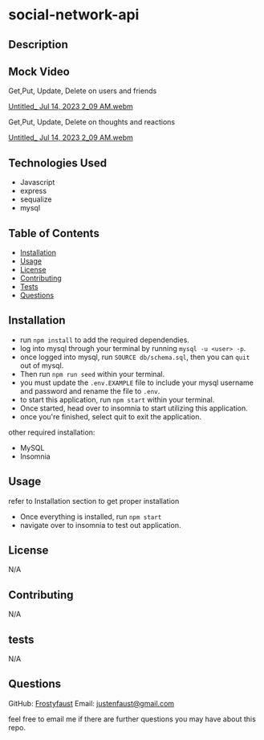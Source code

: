 # social-network-api

## Description


## Mock Video
Get,Put, Update, Delete on users and friends

[Untitled_ Jul 14, 2023 2_09 AM.webm](https://github.com/frostyfaust/social-network-api/assets/55112932/328ed660-6563-4eb6-8c8d-cb0cbee35716)

Get,Put, Update, Delete on thoughts and reactions

[Untitled_ Jul 14, 2023 2_09 AM.webm](https://github.com/frostyfaust/social-network-api/assets/55112932/b29476e5-b0e2-4c04-b1de-bbd8b0ed5d0e)


## Technologies Used

- Javascript
- express
- sequalize
- mysql

## Table of Contents
  
- [Installation](#installation)
- [Usage](#usage)
- [License](#license)
- [Contributing](#contributing)
- [Tests](#tests)
- [Questions](#questions)

## Installation

- run `npm install` to add the required dependendies.
- log into mysql through your terminal by running `mysql -u <user> -p`.
- once logged into mysql, run `SOURCE db/schema.sql`,  then you can `quit` out of mysql.
- Then run `npm run seed` within your terminal.
- you must update the `.env.EXAMPLE` file to include your mysql username and password and rename the file to `.env`.
- to start this application, run `npm start` within your terminal.
- Once started, head over to insomnia to start utilizing this application.
- once you're finished, select quit to exit the application.

other required installation:
- MySQL
- Insomnia

    
## Usage
refer to Installation section to get proper installation

- Once everything is installed, run `npm start`
- navigate over to insomnia to test out application.

## License

N/A
    
## Contributing

N/A
  
## tests

N/A

## Questions

GitHub: [Frostyfaust](https://github.com/frostyfaust)
Email: justenfaust@gmail.com

feel free to email me if there are further questions you may have about this repo.

